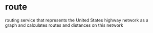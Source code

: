 # route
routing service that represents the United States highway network as a graph and calculates routes and distances on this network
